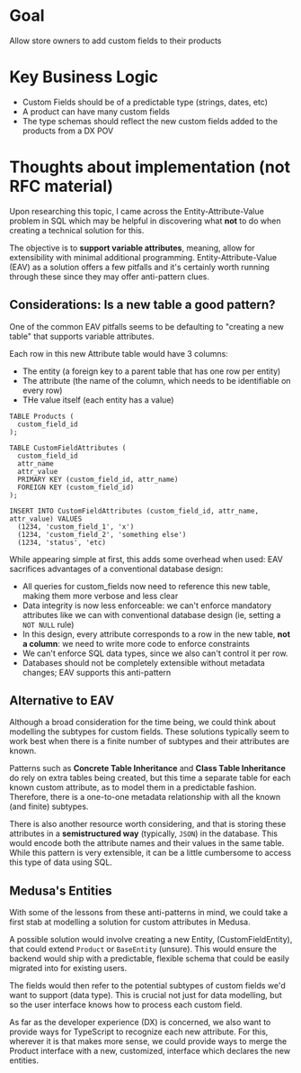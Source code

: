 # Goal

Allow store owners to add custom fields to their products

# Key Business Logic

- Custom Fields should be of a predictable type (strings, dates, etc)
- A product can have many custom fields
- The type schemas should reflect the new custom fields added to the products from a DX POV

# Thoughts about implementation (not RFC material)

Upon researching this topic, I came across the Entity-Attribute-Value problem in SQL which may be helpful in discovering what **not** to do when creating a technical solution for this.

The objective is to **support variable attributes**, meaning, allow for extensibility with minimal additional programming. Entity-Attribute-Value (EAV) as a solution offers a few pitfalls and it's certainly worth running through these since they may offer anti-pattern clues.

## Considerations: Is a new table a good pattern?

One of the common EAV pitfalls seems to be defaulting to "creating a new table" that supports variable attributes.

Each row in this new Attribute table would have 3 columns:

- The entity (a foreign key to a parent table that has one row per entity)
- The attribute (the name of the column, which needs to be identifiable on every row)
- THe value itself (each entity has a value)

```
TABLE Products (
  custom_field_id
);

TABLE CustomFieldAttributes (
  custom_field_id
  attr_name
  attr_value
  PRIMARY KEY (custom_field_id, attr_name)
  FOREIGN KEY (custom_field_id)
);

INSERT INTO CustomFieldAttributes (custom_field_id, attr_name, attr_value) VALUES
  (1234, 'custom_field_1', 'x')
  (1234, 'custom_field_2', 'something else')
  (1234, 'status', 'etc)
```

While appearing simple at first, this adds some overhead when used: EAV sacrifices advantages of a conventional database design:

- All queries for custom_fields now need to reference this new table, making them more verbose and less clear
- Data integrity is now less enforceable: we can't enforce mandatory attributes like we can with conventional database design (ie, setting a `NOT NULL` rule)
- In this design, every attribute corresponds to a row in the new table, **not a column**: we need to write more code to enforce constraints
- We can't enforce SQL data types, since we also can't control it per row.
- Databases should not be completely extensible without metadata changes; EAV supports this anti-pattern

## Alternative to EAV

Although a broad consideration for the time being, we could think about modelling the subtypes for custom fields. These solutions typically seem to work best when there is a finite number of subtypes and their attributes are known.

Patterns such as **Concrete Table Inheritance** and **Class Table Inheritance** do rely on extra tables being created, but this time a separate table for each known custom attribute, as to model them in a predictable fashion. Therefore, there is a one-to-one metadata relationship with all the known (and finite) subtypes.

There is also another resource worth considering, and that is storing these attributes in a **semistructured way** (typically, `JSON`) in the database. This would encode both the attribute names and their values in the same table. While this pattern is very extensible, it can be a little cumbersome to access this type of data using SQL.

## Medusa's Entities

With some of the lessons from these anti-patterns in mind, we could take a first stab at modelling a solution for custom attributes in Medusa.

A possible solution would involve creating a new Entity, (CustomFieldEntity), that could extend `Product` or `BaseEntity` (unsure). This would ensure the backend would ship with a predictable, flexible schema that could be easily migrated into for existing users.

The fields would then refer to the potential subtypes of custom fields we'd want to support (data type). This is crucial not just for data modelling, but so the user interface knows how to process each custom field.

As far as the developer experience (DX) is concerned, we also want to provide ways for TypeScript to recognize each new attribute. For this, wherever it is that makes more sense, we could provide ways to merge the Product interface with a new, customized, interface which declares the new entities.
